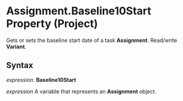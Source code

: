 
# Assignment.Baseline10Start Property (Project)

Gets or sets the baseline start date of a task  **Assignment**. Read/write **Variant**.


## Syntax

 _expression_. **Baseline10Start**

 _expression_ A variable that represents an **Assignment** object.

